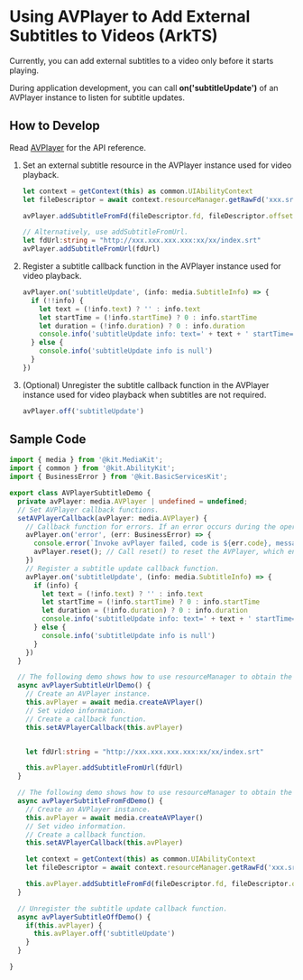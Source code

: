 # Using AVPlayer to Add External Subtitles to Videos (ArkTS)

Currently, you can add external subtitles to a video only before it starts playing.

During application development, you can call **on('subtitleUpdate')** of an AVPlayer instance to listen for subtitle updates.

## How to Develop

Read [AVPlayer](../../reference/apis-media-kit/js-apis-media.md#avplayer9) for the API reference.

1. Set an external subtitle resource in the AVPlayer instance used for video playback.

   ```ts
   let context = getContext(this) as common.UIAbilityContext
   let fileDescriptor = await context.resourceManager.getRawFd('xxx.srt')

   avPlayer.addSubtitleFromFd(fileDescriptor.fd, fileDescriptor.offset, fileDescriptor.length)

   // Alternatively, use addSubtitleFromUrl.
   let fdUrl:string = "http://xxx.xxx.xxx.xxx:xx/xx/index.srt" 
   avPlayer.addSubtitleFromUrl(fdUrl)
   ```

2. Register a subtitle callback function in the AVPlayer instance used for video playback.

   ```ts
   avPlayer.on('subtitleUpdate', (info: media.SubtitleInfo) => {
     if (!!info) {
       let text = (!info.text) ? '' : info.text
       let startTime = (!info.startTime) ? 0 : info.startTime
       let duration = (!info.duration) ? 0 : info.duration
       console.info('subtitleUpdate info: text=' + text + ' startTime=' + startTime +' duration=' + duration)
     } else {
       console.info('subtitleUpdate info is null')
     }
   })
   ```

3. (Optional) Unregister the subtitle callback function in the AVPlayer instance used for video playback when subtitles are not required.

   ```ts
   avPlayer.off('subtitleUpdate')
   ```


## Sample Code

```ts
import { media } from '@kit.MediaKit';
import { common } from '@kit.AbilityKit';
import { BusinessError } from '@kit.BasicServicesKit';

export class AVPlayerSubtitleDemo {
  private avPlayer: media.AVPlayer | undefined = undefined;
  // Set AVPlayer callback functions.
  setAVPlayerCallback(avPlayer: media.AVPlayer) {
    // Callback function for errors. If an error occurs during the operation on the AVPlayer, reset() is called to reset the AVPlayer.
    avPlayer.on('error', (err: BusinessError) => {
      console.error(`Invoke avPlayer failed, code is ${err.code}, message is ${err.message}`)
      avPlayer.reset(); // Call reset() to reset the AVPlayer, which enters the idle state.
    })
    // Register a subtitle update callback function.
    avPlayer.on('subtitleUpdate', (info: media.SubtitleInfo) => {
      if (info) {
        let text = (!info.text) ? '' : info.text
        let startTime = (!info.startTime) ? 0 : info.startTime
        let duration = (!info.duration) ? 0 : info.duration
        console.info('subtitleUpdate info: text=' + text + ' startTime=' + startTime +' duration=' + duration)
      } else {
        console.info('subtitleUpdate info is null')
      }
    })
  }

  // The following demo shows how to use resourceManager to obtain the media file packed in the HAP file and set based on the url attribute.
  async avPlayerSubtitleUrlDemo() {
    // Create an AVPlayer instance.
    this.avPlayer = await media.createAVPlayer()
    // Set video information.
    // Create a callback function.
    this.setAVPlayerCallback(this.avPlayer)


    let fdUrl:string = "http://xxx.xxx.xxx.xxx:xx/xx/index.srt"

    this.avPlayer.addSubtitleFromUrl(fdUrl)
  }

  // The following demo shows how to use resourceManager to obtain the media file packed in the HAP file and set based on the FromFd attribute.
  async avPlayerSubtitleFromFdDemo() {
    // Create an AVPlayer instance.
    this.avPlayer = await media.createAVPlayer()
    // Set video information.
    // Create a callback function.
    this.setAVPlayerCallback(this.avPlayer)

    let context = getContext(this) as common.UIAbilityContext
    let fileDescriptor = await context.resourceManager.getRawFd('xxx.srt')

    this.avPlayer.addSubtitleFromFd(fileDescriptor.fd, fileDescriptor.offset, fileDescriptor.length)
  }

  // Unregister the subtitle update callback function.
  async avPlayerSubtitleOffDemo() {
    if(this.avPlayer) {
      this.avPlayer.off('subtitleUpdate')
    }
  }

}
```
